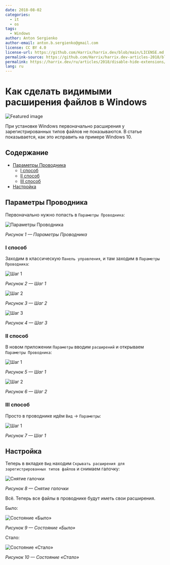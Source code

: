 ```yaml
---
date: 2018-08-02
categories:
  - it
  - os
tags:
  - Windows
author: Anton Sergienko
author-email: anton.b.sergienko@gmail.com
license: CC BY 4.0
license-url: https://github.com/Harrix/harrix.dev/blob/main/LICENSE.md
permalink-source: https://github.com/Harrix/harrix.dev-articles-2018/blob/main/disable-hide-extensions/disable-hide-extensions.md
permalink: https://harrix.dev/ru/articles/2018/disable-hide-extensions/
lang: ru
---
```


# Как сделать видимыми расширения файлов в Windows

![Featured image](featured-image.svg)

При установке Windows первоначально расширения у зарегистрированных типов файлов не показываются. В статье показывается, как это исправить на примере Windows 10.

## Содержание

- [Параметры Проводника](#параметры-проводника)
  - [I способ](#i-способ)
  - [II способ](#ii-способ)
  - [III способ](#iii-способ)
- [Настройка](#настройка)

## Параметры Проводника

Первоначально нужно попасть в `Параметры Проводника`:

![Параметры Проводника](img/folder-options.png)

_Рисунок 1 — Параметры Проводника_

### I способ

Заходим в классическую `Панель управления`, и там заходим в `Параметры Проводника`:

![Шаг 1](img/method-1_01.png)

_Рисунок 2 — Шаг 1_

![Шаг 2](img/method-1_02.png)

_Рисунок 3 — Шаг 2_

![Шаг 3](img/method-1_03.png)

_Рисунок 4 — Шаг 3_

### II способ

В новом приложении `Параметры` вводим `расширений` и открываем `Параметры Проводника`:

![Шаг 1](img/method-2_01.png)

_Рисунок 5 — Шаг 1_

![Шаг 2](img/method-2_02.png)

_Рисунок 6 — Шаг 2_

### III способ

Просто в проводнике идём `Вид` → `Параметры`:

![Шаг 1](img/method-3-1.png)

_Рисунок 7 — Шаг 1_

## Настройка

Теперь в вкладке `Вид` находим `Скрывать расширения для зарегистрированных типов файлов` и снимаем галочку:

![Снятие галочки](img/settings.png)

_Рисунок 8 — Снятие галочки_

Всё. Теперь все файлы в проводнике будут иметь свои расширения.

Было:

![Состояние «Было»](img/before.png)

_Рисунок 9 — Состояние «Было»_

Стало:

![Состояние «Стало»](img/after.png)

_Рисунок 10 — Состояние «Стало»_
